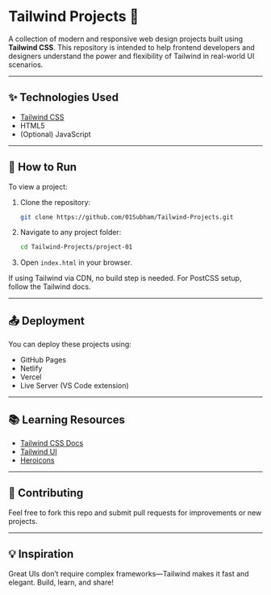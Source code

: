 
# Tailwind Projects 🚀

A collection of modern and responsive web design projects built using **Tailwind CSS**. This repository is intended to help frontend developers and designers understand the power and flexibility of Tailwind in real-world UI scenarios.

---

## ✨ Technologies Used

- [Tailwind CSS](https://tailwindcss.com/)
- HTML5
- (Optional) JavaScript

---



## 🔧 How to Run

To view a project:

1. Clone the repository:
   ```bash
   git clone https://github.com/01Subham/Tailwind-Projects.git
   ```
2. Navigate to any project folder:
   ```bash
   cd Tailwind-Projects/project-01
   ```
3. Open `index.html` in your browser.

If using Tailwind via CDN, no build step is needed. For PostCSS setup, follow the Tailwind docs.

---

## 📤 Deployment

You can deploy these projects using:

- GitHub Pages
- Netlify
- Vercel
- Live Server (VS Code extension)

---

## 📚 Learning Resources

- [Tailwind CSS Docs](https://tailwindcss.com/docs)
- [Tailwind UI](https://tailwindui.com/)
- [Heroicons](https://heroicons.com/)

---

## 🙌 Contributing

Feel free to fork this repo and submit pull requests for improvements or new projects.

---

## 💡 Inspiration

Great UIs don’t require complex frameworks—Tailwind makes it fast and elegant. Build, learn, and share!
